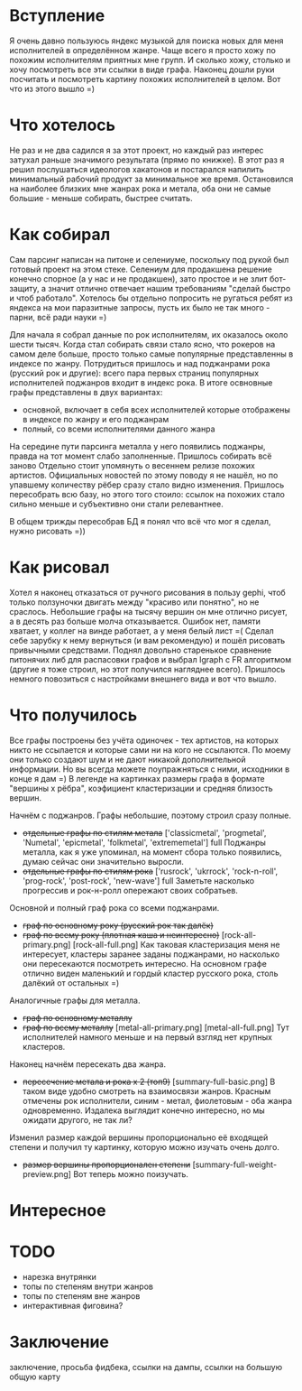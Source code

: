 # Вступление
Я очень давно пользуюсь яндекс музыкой для поиска новых для меня исполнителей в определённом жанре.
Чаще всего я просто хожу по похожим исполнителям приятных мне групп.
И сколько хожу, столько и хочу посмотреть все эти ссылки в виде графа.
Наконец дошли руки посчитать и посмотреть картину похожих исполнителей в целом. Вот что из этого вышло =)


# Что хотелось
Не раз и не два садился я за этот проект, но каждый раз интерес затухал раньше значимого результата (прямо по книжке).
В этот раз я решил послушаться идеологов хакатонов и постарался напилить минимальный рабочий продукт за минимальное же время.
Остановился на наиболее близких мне жанрах рока и метала, оба они не самые большие - меньше собирать, быстрее считать.


# Как собирал
Сам парсинг написан на питоне и селениуме, поскольку под рукой был готовый проект на этом стеке.
Селениум для продакшена решение конечно спорное (а у нас и не продакшен), зато простое и не злит бот-защиту, а значит отлично отвечает нашим требованиям "сделай быстро и чтоб работало".
Хотелось бы отдельно попросить не ругаться ребят из яндекса на мои паразитные запросы, пусть их было не так много - парни, всё ради науки =)

Для начала я собрал данные по рок исполнителям, их оказалось около шести тысяч.
Когда стал собирать связи стало ясно, что рокеров на самом деле больше, просто только самые популярные представленны в индексе по жанру.
Потрудиться пришлось и над поджанрами рока (русский рок и другие): всего пара первых страниц популярных исполнителей поджанров входит в индекс рока.
В итоге освновные графы представлены в двух вариантах:
- основной, включает в себя всех исполнителей которые отображены в индексе по жанру и его поджанрам
- полный, со всеми исполнителями данного жанра

На середине пути парсинга металла у него появились поджанры, правда на тот момент слабо заполненные. Пришлось собирать всё заново
Отдельно стоит упомянуть о весеннем релизе похожих артистов.
Официальных новостей по этому поводу я не нашёл, но по упавшему количеству рёбер сразу стало видно изменения.
Пришлось пересобрать всю базу, но этого того стоило: ссылок на похожих стало сильно меньше и субъективно они стали релевантнее.

В общем трижды пересобрав БД я понял что всё что мог я сделал, нужно рисовать =))


# Как рисовал
Хотел я наконец отказаться от ручного рисования в пользу gephi, чтоб только ползуночки двигать между "красиво или понятно", но не сраслось.
Небольшие графы на тысячу вершин он мне отлично рисует, а в десять раз больше молча отказывается. Ошибок нет, памяти хватает, у коллег на винде работает, а у меня белый лист =(
Сделал себе зарубку к нему вернуться (и вам рекомендую) и пошёл рисовать привычными средствами.
Поднял довольно старенькое сравнение питонячих либ для распасовки графов и выбрал Igraph с FR алгоритмом (другие я тоже строил, но этот получился нагляднее всего).
Пришлось немного повозиться с настройками внешнего вида и вот что вышло.


# Что получилось
Все графы построены без учёта одиночек - тех артистов, на которых никто не ссылается и которые сами ни на кого не ссылаются.
По моему они только создают шум и не дают никакой дополнительной информации.
Но вы всегда можете поупражняться с ними, исходники в конце я дам =)
В легенде на картинках размеры графа в формате "вершины х рёбра", коэфициент кластеризации и средняя близость вершин.

Начнём с поджанров. Графы небольшие, поэтому строил сразу полные.
- ~~отдельные графы по стилям метала~~
['classicmetal', 'progmetal', 'Numetal', 'epicmetal', 'folkmetal', 'extrememetal'] full
Поджанры металла, как я уже упоминал, на момент сбора только появились, думаю сейчас они значительно выросли.
- ~~отдельные графы по cтилям рока~~
['rusrock', 'ukrrock', 'rock-n-roll', 'prog-rock', 'post-rock', 'new-wave'] full
Заметьте насколько прогрессив и рок-н-ролл опережают своих собратьев.

Основной и полный граф рока со всеми поджанрами.
- ~~граф по основному року (русский рок так далёк)~~
- ~~граф по всему року (плотная каша и неинтересно)~~
[rock-all-primary.png]
[rock-all-full.png]
Как таковая кластеризация меня не интересует, кластеры заранее заданы поджанрами, но насколько они пересекаются посмотреть интересно.
На основном графе отлично виден маленький и гордый кластер русского рока, столь далёкий от остальных =)

Аналогичные графы для металла.
- ~~граф по основному металлу~~
- ~~граф по всему металлу~~
[metal-all-primary.png]
[metal-all-full.png]
Тут исполнителей намного меньше и на первый взгляд нет крупных кластеров.

Наконец начнём пересекать два жанра.
- ~~пересечение метала и рока х 2 (топ9)~~
[summary-full-basic.png]
В таком виде удобно смотреть на взаимосвязи жанров. Красным отмечены рок исполнители, синим - метал, фиолетовым - оба жанра одновременно.
Издалека выглядит конечно интересно, но мы ожидати другого, не так ли?

Изменил размер каждой вершины пропорционально её входящей степени и получил ту картинку, которую можно изучать очень долго.
- ~~размер вершины пропорционален степени~~
[summary-full-weight-preview.png]
Вот теперь можно поизучать.


# Интересное
# TODO
- нарезка внутрянки
- топы по степеням внутри жанров
- топы по степеням вне жанров
- интерактивная фиговина?


# Заключение

заключение, просьба фидбека, ссылки на дампы, ссылки на большую общую карту












